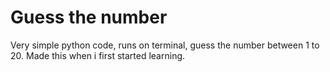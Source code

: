 # Guess the number
Very simple python code, runs on terminal, guess the number between 1 to 20.
Made this when i first started learning.
